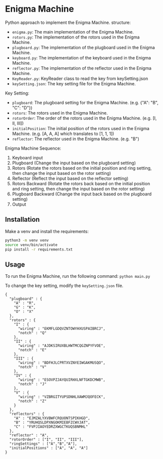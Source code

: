 # Enigma Machine
Python approach to implement the Enigma Machine.
structure:
- `enigma.py`: The main implementation of the Enigma Machine.
- `rotors.py`: The implementation of the rotors used in the Enigma Machine.
- `plugboard.py`: The implementation of the plugboard used in the Enigma Machine.
- `keyboard.py`: The implementation of the keyboard used in the Enigma Machine.
- `reflector.py`: The implementation of the reflector used in the Enigma Machine.
- `KeyReader.py`: KeyReader class to read the key from keySetting.json
- `keySetting.json`: The key setting file for the Enigma Machine.

Key Setting:
- `plugboard`: The plugboard setting for the Enigma Machine. (e.g. {"A": "B", "C": "D"})
- `rotors`: The rotors used in the Enigma Machine. 
- `rotorOrder`: The order of the rotors used in the Enigma Machine. (e.g. [I, II, III])
- `initialPosition`: The initial position of the rotors used in the Enigma Machine. (e.g. [A, A, A] which translates to [1, 1, 1])
- `reflector`: The reflector used in the Enigma Machine. (e.g. "B")

Enigma Machine Sequence:
1. Keyboard input
2. Plugboard (Change the input based on the plugboard setting)
3. Rotors (Rotate the rotors based on the initial position and ring setting, then change the input based on the rotor setting)
4. Reflector (Reflect the input based on the reflector setting)
5. Rotors Backward (Rotate the rotors back based on the initial position and ring setting, then change the input based on the rotor setting)
6. Plugboard Backward (Change the input back based on the plugboard setting)
7. Output


## Installation
Make a venv and install the requirements:
```bash
python3 -m venv venv
source venv/bin/activate
pip install -r requirements.txt
```


## Usage
To run the Enigma Machine, run the following command:
```python main.py```

To change the key setting, modify the `keySetting.json` file.
```
{
  "plugboard" : {
    "A" : "R",
    "G" : "K",
    "O" : "X"
  },
  "rotors" : {
    "I" : {
      "wiring" : "EKMFLGDQVZNTOWYHXUSPAIBRCJ",
      "notch" : "Q"
    },
    "II" : {
      "wiring" : "AJDKSIRUXBLHWTMCQGZNPYFVOE",
      "notch" : "E"
    },
    "III" : {
      "wiring" : "BDFHJLCPRTXVZNYEIWGAKMUSQO",
      "notch" : "V"
    },
    "IV" : {
      "wiring" : "ESOVPZJAYQUIRHXLNFTGKDCMWB",
      "notch" : "J"
    },
    "V" : {
      "wiring" : "VZBRGITYUPSDNHLXAWMJQOFECK",
      "notch" : "Z"
    }
  },
  "reflectors" : {
    "A" : "EJMZALYXVBWFCRQUONTSPIKHGD",
    "B" : "YRUHQSLDPXNGOKMIEBFZCWVJAT",
    "C" : "FVPJIAOYEDRZXWGCTKUQSBNMHL"
  },
  "reflector" : "A",
  "rotorOrder" : ["I", "II", "III"],
  "ringSettings" : ["A","B","A"],
  "initialPositions" : ["A", "A", "A"]
}
```